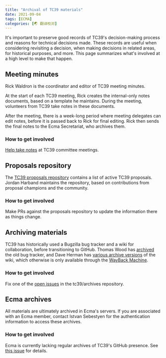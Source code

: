 ```yaml
---
title: "Archival of TC39 materials"
date: 2021-09-04
tags: [ECMA]
categories: [🌏 翻译校对]
---
```


It's important to preserve good records of TC39's decision-making process and reasons for technical decisions made. These records are useful when considering revisiting a decision, when making decisions in related areas, for historical purposes, and more. This page summarizes what's involved at a high level to make that happen.

## Meeting minutes

Rick Waldron is the coordinator and editor of TC39 meeting minutes.

At the start of each TC39 meeting, Rick creates the internal-only notes documents, based on a template he maintains. During the meeting, volunteers from TC39 take notes in these documents.

After the meeting, there is a week-long period where meeting delegates can edit notes, before it is passed back to Rick for final editing. Rick then sends the final notes to the Ecma Secretariat, who archives them.

### How to get involved

[Help take notes](https://github.com/tc39/how-we-work/blob/master/how-to-take-notes.md) at TC39 committee meetings.

## Proposals repository

The [TC39 proposals repository](https://github.com/tc39/proposals) contains a list of active TC39 proposals. Jordan Harband maintains the repository, based on contributions from proposal champions and the community.

### How to get involved

Make PRs against the proposals repository to update the information there as things change.

## Archiving materials

TC39 has historically used a Bugzilla bug tracker and a wiki for collaboration, before transitioning to GitHub. Thomas Wood has [archived](https://tc39.es/archives/bugzilla/) the old bug tracker, and Dave Herman has [various archive versions](https://github.com/tc39/archives/issues/1) of the wiki, which otherwise is only available through the [WayBack Machine](https://web.archive.org/web/20100701214135/http://wiki.ecmascript.org:80/doku.php?id=harmony:harmony).

### How to get involved

Fix one of the [open issues](https://github.com/tc39/archives/issues?q=is%3Aopen+is%3Aissue) in the tc39/archives repository.

## Ecma archives

All materials are ultimately archived in Ecma's servers. If you are associated with an Ecma member, contact Istvan Sebestyen for the authentication information to access these archives.

### How to get involved

Ecma is currently lacking regular archives of TC39's GitHub presence. See [this issue](https://github.com/tc39/archives/issues/4) for details.
